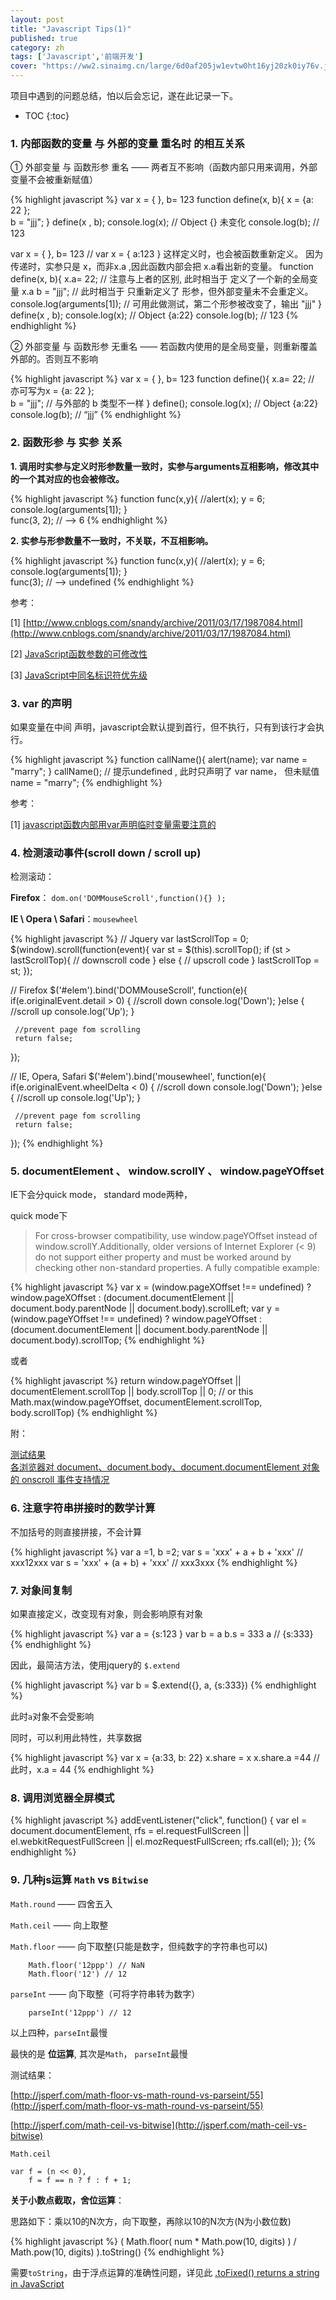 ```yaml
---
layout: post
title: "Javascript Tips(1)"
published: true
category: zh
tags: ['Javascript','前端开发']
cover: "https://ww2.sinaimg.cn/large/6d0af205jw1evtw0ht16yj20zk0iy76v.jpg"
---
```

项目中遇到的问题总结，怕以后会忘记，遂在此记录一下。

* TOC
{:toc}

### 1. 内部函数的变量 与 外部的变量 重名时 的相互关系

① 外部变量 与 函数形参 重名 &mdash;&mdash; 两者互不影响（函数内部只用来调用，外部变量不会被重新赋值）

{% highlight javascript %}
var x = { }, b= 123
function define(x, b){
  x = {a: 22 };  
  b = "jjj"; 
}
define(x , b);
console.log(x); // Object {} 未变化
console.log(b); // 123  

var x = { }, b= 123
// var x = { a:123 } 这样定义时，也会被函数重新定义。 因为传递时，实参只是 x，而非x.a ,因此函数内部会把 x.a看出新的变量。
function define(x, b){
  x.a= 22; // 注意与上者的区别, 此时相当于 定义了一个新的全局变量 x.a
  b = "jjj"; // 此时相当于 只重新定义了 形参，但外部变量未不会重定义。
  console.log(arguments[1]); // 可用此做测试，第二个形参被改变了，输出 "jjj"
}
define(x , b);
console.log(x); // Object {a:22}
console.log(b); // 123
{% endhighlight %}

② 外部变量 与 函数形参 无重名 &mdash;&mdash; 若函数内使用的是全局变量，则重新覆盖外部的。否则互不影响

{% highlight javascript %}
var x = { }, b= 123
function define(){
    x.a= 22; // 亦可写为x = {a: 22 };  
    b = "jjj"; // 与外部的 b 类型不一样
}
define();
console.log(x); // Object {a:22}
console.log(b); // “jjj”
{% endhighlight %}

### 2. 函数形参 与 实参 关系

**1. 调用时实参与定义时形参数量一致时，实参与arguments互相影响，修改其中的一个其对应的也会被修改。**

{% highlight javascript %}
function func(x,y){
    //alert(x);
    y = 6;
    console.log(arguments[1]); 
}  
func(3, 2); // --> 6
{% endhighlight %} 

**2. 实参与形参数量不一致时，不关联，不互相影响。**

{% highlight javascript %}
function func(x,y){
    //alert(x);
    y = 6;
    console.log(arguments[1]); 
}  
func(3); // --> undefined
{% endhighlight %} 

参考：

[1] [http://www.cnblogs.com/snandy/archive/2011/03/17/1987084.html](http://www.cnblogs.com/snandy/archive/2011/03/17/1987084.html)

[2] [JavaScript函数参数的可修改性](http://www.cnblogs.com/snandy/archive/2011/03/18/1987069.html)

[3] [JavaScript中同名标识符优先级](http://www.cnblogs.com/snandy/archive/2011/03/11/1980399.html)

### 3. var 的声明

如果变量在中间 声明，javascript会默认提到首行，但不执行，只有到该行才会执行。

{% highlight javascript %}
function callName(){
   alert(name); 
   var name = "marry";
}
callName();  // 提示undefined , 此时只声明了 var name， 但未赋值 name = "marry";
{% endhighlight %} 

参考：

[1] [javascript函数内部用var声明临时变量需要注意的](http://www.cnblogs.com/KevinYang/archive/2009/01/09/1373014.html)

### 4. 检测滚动事件(scroll down / scroll up)

检测滚动：

**Firefox**： `dom.on('DOMMouseScroll',function(){} );`

**IE \ Opera \ Safari**：`mousewheel`

{% highlight javascript %}
// Jquery
var lastScrollTop = 0;
$(window).scroll(function(event){
   var st = $(this).scrollTop();
   if (st > lastScrollTop){
       // downscroll code
   } else {
      // upscroll code
   }
   lastScrollTop = st;
});

 // Firefox
 $('#elem').bind('DOMMouseScroll', function(e){
     if(e.originalEvent.detail > 0) {
         //scroll down
         console.log('Down');
     }else {
         //scroll up
         console.log('Up');
     }

     //prevent page fom scrolling
     return false;
 });

 // IE, Opera, Safari
 $('#elem').bind('mousewheel', function(e){
     if(e.originalEvent.wheelDelta < 0) {
         //scroll down
         console.log('Down');
     }else {
         //scroll up
         console.log('Up');
     }

     //prevent page fom scrolling
     return false;
 });
{% endhighlight %} 

### 5. documentElement 、 window.scrollY 、 window.pageYOffset

IE下会分quick mode， standard mode两种，

quick mode下

> For cross-browser compatibility, use window.pageYOffset instead of window.scrollY.Additionally, older versions of Internet Explorer (&lt; 9) do not support either property and must be worked around by checking other non-standard properties. A fully compatible example:

{% highlight javascript %}
var x = (window.pageXOffset !== undefined) ? window.pageXOffset : (document.documentElement || document.body.parentNode || document.body).scrollLeft;
var y = (window.pageYOffset !== undefined) ? window.pageYOffset : (document.documentElement || document.body.parentNode || document.body).scrollTop;
{% endhighlight %} 

或者

{% highlight javascript %}
return window.pageYOffset || documentElement.scrollTop || body.scrollTop || 0;
// or this
Math.max(window.pageYOffset, documentElement.scrollTop, body.scrollTop)
{% endhighlight %} 

附：

[测试结果](http://jsperf.com/scrolltop-taro)  
[各浏览器对 document、document.body、document.documentElement 对象的 onscroll 事件支持情况](http://www.w3help.org/zh-cn/causes/SD9013)

### 6. 注意字符串拼接时的数学计算

不加括号的则直接拼接，不会计算

{% highlight javascript %}
var a =1, b =2;
var s = 'xxx' + a + b + 'xxx'  // xxx12xxx
var s = 'xxx' + (a + b) + 'xxx'  // xxx3xxx
{% endhighlight %} 

### 7. 对象间复制

如果直接定义，改变现有对象，则会影响原有对象

{% highlight javascript %}
var a = {s:123 }
var b = a
b.s = 333
a // {s:333}
{% endhighlight %} 

因此，最简洁方法，使用jquery的 `$.extend`

{% highlight javascript %}
var b = $.extend({}, a, {s:333})
{% endhighlight %} 

此时`a`对象不会受影响

同时，可以利用此特性，共享数据

{% highlight javascript %}
var x = {a:33, b: 22}
x.share = x
x.share.a =44 // 此时，x.a = 44
{% endhighlight %} 

### 8. 调用浏览器全屏模式

{% highlight javascript %}
addEventListener("click", function() {
    var el = document.documentElement, 
        rfs = el.requestFullScreen || el.webkitRequestFullScreen || el.mozRequestFullScreen;
    rfs.call(el);
});
{% endhighlight %} 

### 9. 几种js运算 `Math` vs `Bitwise`

`Math.round` &mdash;&mdash; 四舍五入

`Math.ceil` &mdash;&mdash; 向上取整

`Math.floor` &mdash;&mdash; 向下取整(只能是数字，但纯数字的字符串也可以)

~~~
    Math.floor('12ppp') // NaN   
    Math.floor('12') // 12
~~~ 

`parseInt` &mdash;&mdash; 向下取整（可将字符串转为数字）

~~~ 
    parseInt('12ppp') // 12
~~~ 

以上四种，`parseInt`最慢

最快的是 **位运算**, 其次是`Math`， `parseInt`最慢

测试结果：

[http://jsperf.com/math-floor-vs-math-round-vs-parseint/55](http://jsperf.com/math-floor-vs-math-round-vs-parseint/55)

[http://jsperf.com/math-ceil-vs-bitwise](http://jsperf.com/math-ceil-vs-bitwise)

`Math.ceil`

~~~ 
var f = (n << 0),
    f = f == n ? f : f + 1;
~~~ 

**关于小数点截取，舍位运算**：

思路如下：乘以10的N次方，向下取整，再除以10的N次方(N为小数位数)

{% highlight javascript %}
( Math.floor( num * Math.pow(10, digits) ) / Math.pow(10, digits) ).toString()
{% endhighlight %}

需要`toString`，由于浮点运算的准确性问题，详见此 [.toFixed() returns a string in JavaScript](http://stackoverflow.com/questions/2283566/tofixed-returns-a-string-in-javascript)
